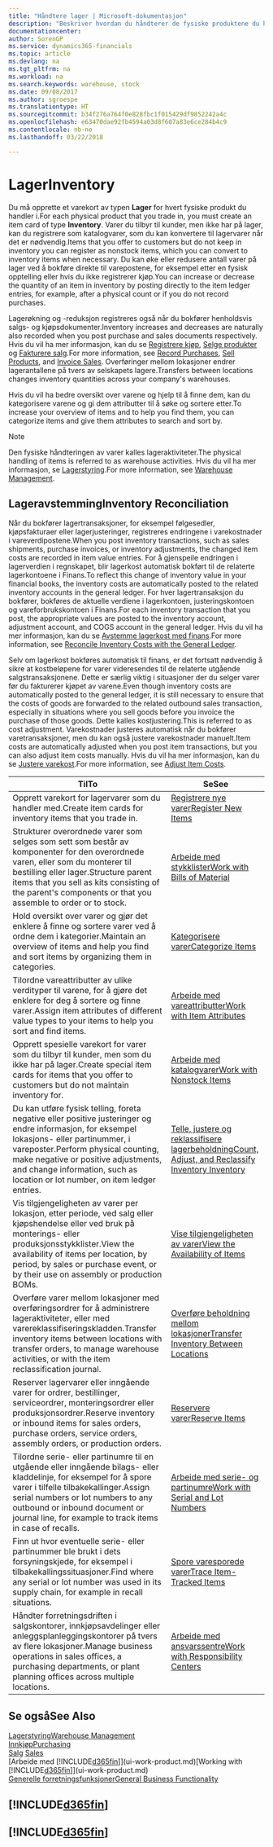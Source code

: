 ```yaml
---
title: "Håndtere lager | Microsoft-dokumentasjon"
description: "Beskriver hvordan du håndterer de fysiske produktene du handler med, for eksempel håndtering av varene på lageret."
documentationcenter: 
author: SorenGP
ms.service: dynamics365-financials
ms.topic: article
ms.devlang: na
ms.tgt_pltfrm: na
ms.workload: na
ms.search.keywords: warehouse, stock
ms.date: 09/08/2017
ms.author: sgroespe
ms.translationtype: HT
ms.sourcegitcommit: b34f276a764f0e828fbc1f015429df9852242a4c
ms.openlocfilehash: e63470dae92fb4594a03d8f607a83e6ce284b4c9
ms.contentlocale: nb-no
ms.lasthandoff: 03/22/2018

---
```


# <a name="inventory"></a><span data-ttu-id="9bfe9-103">Lager</span><span class="sxs-lookup"><span data-stu-id="9bfe9-103">Inventory</span></span>
<span data-ttu-id="9bfe9-104">Du må opprette et varekort av typen **Lager** for hvert fysiske produkt du handler i.</span><span class="sxs-lookup"><span data-stu-id="9bfe9-104">For each physical product that you trade in, you must create an item card of type **Inventory**.</span></span> <span data-ttu-id="9bfe9-105">Varer du tilbyr til kunder, men ikke har på lager, kan du registrere som katalogvarer, som du kan konvertere til lagervarer når det er nødvendig.</span><span class="sxs-lookup"><span data-stu-id="9bfe9-105">Items that you offer to customers but do not keep in inventory you can register as nonstock items, which you can convert to inventory items when necessary.</span></span> <span data-ttu-id="9bfe9-106">Du kan øke eller redusere antall varer på lager ved å bokføre direkte til varepostene, for eksempel etter en fysisk opptelling eller hvis du ikke registrerer kjøp.</span><span class="sxs-lookup"><span data-stu-id="9bfe9-106">You can increase or decrease the quantity of an item in inventory by posting directly to the item ledger entries, for example, after a physical count or if you do not record purchases.</span></span>

<span data-ttu-id="9bfe9-107">Lagerøkning og -reduksjon registreres også når du bokfører henholdsvis salgs- og kjøpsdokumenter.</span><span class="sxs-lookup"><span data-stu-id="9bfe9-107">Inventory increases and decreases are naturally also recorded when you post purchase and sales documents respectively.</span></span> <span data-ttu-id="9bfe9-108">Hvis du vil ha mer informasjon, kan du se [Registrere kjøp](purchasing-how-record-purchases.md), [Selge produkter](sales-how-sell-products.md) og [Fakturere salg](sales-how-invoice-sales.md).</span><span class="sxs-lookup"><span data-stu-id="9bfe9-108">For more information, see [Record Purchases](purchasing-how-record-purchases.md), [Sell Products](sales-how-sell-products.md), and [Invoice Sales](sales-how-invoice-sales.md).</span></span> <span data-ttu-id="9bfe9-109">Overføringer mellom lokasjoner endrer lagerantallene på tvers av selskapets lagere.</span><span class="sxs-lookup"><span data-stu-id="9bfe9-109">Transfers between locations changes inventory quantities across your company's warehouses.</span></span>   

<span data-ttu-id="9bfe9-110">Hvis du vil ha bedre oversikt over varene og hjelp til å finne dem, kan du kategorisere varene og gi dem attributter til å søke og sortere etter.</span><span class="sxs-lookup"><span data-stu-id="9bfe9-110">To increase your overview of items and to help you find them, you can categorize items and give them attributes to search and sort by.</span></span>

> [!NOTE]
> <span data-ttu-id="9bfe9-111">Den fysiske håndteringen av varer kalles lageraktiviteter.</span><span class="sxs-lookup"><span data-stu-id="9bfe9-111">The physical handling of items is referred to as warehouse activities.</span></span> <span data-ttu-id="9bfe9-112">Hvis du vil ha mer informasjon, se [Lagerstyring](warehouse-manage-warehouse.md).</span><span class="sxs-lookup"><span data-stu-id="9bfe9-112">For more information, see [Warehouse Management](warehouse-manage-warehouse.md).</span></span>

## <a name="inventory-reconciliation"></a><span data-ttu-id="9bfe9-113">Lageravstemming</span><span class="sxs-lookup"><span data-stu-id="9bfe9-113">Inventory Reconciliation</span></span>
<span data-ttu-id="9bfe9-114">Når du bokfører lagertransaksjoner, for eksempel følgesedler, kjøpsfakturaer eller lagerjusteringer, registreres endringene i varekostnader i vareverdipostene.</span><span class="sxs-lookup"><span data-stu-id="9bfe9-114">When you post inventory transactions, such as sales shipments, purchase invoices, or inventory adjustments, the changed item costs are recorded in item value entries.</span></span> <span data-ttu-id="9bfe9-115">For å gjenspeile endringen i lagerverdien i regnskapet, blir lagerkost automatisk bokført til de relaterte lagerkontoene i Finans.</span><span class="sxs-lookup"><span data-stu-id="9bfe9-115">To reflect this change of inventory value in your financial books, the inventory costs are automatically posted to the related inventory accounts in the general ledger.</span></span> <span data-ttu-id="9bfe9-116">For hver lagertransaksjon du bokfører, bokføres de aktuelle verdiene i lagerkontoen, justeringskontoen og vareforbrukskontoen i Finans.</span><span class="sxs-lookup"><span data-stu-id="9bfe9-116">For each inventory transaction that you post, the appropriate values are posted to the inventory account, adjustment account, and COGS account in the general ledger.</span></span> <span data-ttu-id="9bfe9-117">Hvis du vil ha mer informasjon, kan du se [Avstemme lagerkost med finans](finance-how-to-post-inventory-costs-to-the-general-ledger.md).</span><span class="sxs-lookup"><span data-stu-id="9bfe9-117">For more information, see [Reconcile Inventory Costs with the General Ledger](finance-how-to-post-inventory-costs-to-the-general-ledger.md).</span></span>

<span data-ttu-id="9bfe9-118">Selv om lagerkost bokføres automatisk til finans, er det fortsatt nødvendig å sikre at kostbeløpene for varer videresendes til de relaterte utgående salgstransaksjonene. Dette er særlig viktig i situasjoner der du selger varer før du fakturerer kjøpet av varene.</span><span class="sxs-lookup"><span data-stu-id="9bfe9-118">Even though inventory costs are automatically posted to the general ledger, it is still necessary to ensure that the costs of goods are forwarded to the related outbound sales transaction, especially in situations where you sell goods before you invoice the purchase of those goods.</span></span> <span data-ttu-id="9bfe9-119">Dette kalles kostjustering.</span><span class="sxs-lookup"><span data-stu-id="9bfe9-119">This is referred to as cost adjustment.</span></span> <span data-ttu-id="9bfe9-120">Varekostnader justeres automatisk når du bokfører varetransaksjoner, men du kan også justere varekostnader manuelt.</span><span class="sxs-lookup"><span data-stu-id="9bfe9-120">Item costs are automatically adjusted when you post item transactions, but you can also adjust item costs manually.</span></span> <span data-ttu-id="9bfe9-121">Hvis du vil ha mer informasjon, kan du se [Justere varekost](inventory-how-adjust-item-costs.md).</span><span class="sxs-lookup"><span data-stu-id="9bfe9-121">For more information, see [Adjust Item Costs](inventory-how-adjust-item-costs.md).</span></span>

|<span data-ttu-id="9bfe9-122">Til</span><span class="sxs-lookup"><span data-stu-id="9bfe9-122">To</span></span> |<span data-ttu-id="9bfe9-123">Se</span><span class="sxs-lookup"><span data-stu-id="9bfe9-123">See</span></span> |
|---|----|
|<span data-ttu-id="9bfe9-124">Opprett varekort for lagervarer som du handler med.</span><span class="sxs-lookup"><span data-stu-id="9bfe9-124">Create item cards for inventory items that you trade in.</span></span>|[<span data-ttu-id="9bfe9-125">Registrere nye varer</span><span class="sxs-lookup"><span data-stu-id="9bfe9-125">Register New Items</span></span>](inventory-how-register-new-items.md)|
|<span data-ttu-id="9bfe9-126">Strukturer overordnede varer som selges som sett som består av komponenter for den overordnede varen, eller som du monterer til bestilling eller lager.</span><span class="sxs-lookup"><span data-stu-id="9bfe9-126">Structure parent items that you sell as kits consisting of the parent's components or that you assemble to order or to stock.</span></span>|[<span data-ttu-id="9bfe9-127">Arbeide med stykklister</span><span class="sxs-lookup"><span data-stu-id="9bfe9-127">Work with Bills of Material</span></span>](inventory-how-work-BOMs.md)|
|<span data-ttu-id="9bfe9-128">Hold oversikt over varer og gjør det enklere å finne og sortere varer ved å ordne dem i kategorier.</span><span class="sxs-lookup"><span data-stu-id="9bfe9-128">Maintain an overview of items and help you find and sort items by organizing them in categories.</span></span>|[<span data-ttu-id="9bfe9-129">Kategorisere varer</span><span class="sxs-lookup"><span data-stu-id="9bfe9-129">Categorize Items</span></span>](inventory-how-categorize-items.md)|
|<span data-ttu-id="9bfe9-130">Tilordne vareattributter av ulike verdityper til varene, for å gjøre det enklere for deg å sortere og finne varer.</span><span class="sxs-lookup"><span data-stu-id="9bfe9-130">Assign item attributes of different value types to your items to help you sort and find items.</span></span>|[<span data-ttu-id="9bfe9-131">Arbeide med vareattributter</span><span class="sxs-lookup"><span data-stu-id="9bfe9-131">Work with Item Attributes</span></span>](inventory-how-work-item-attributes.md)|
|<span data-ttu-id="9bfe9-132">Opprett spesielle varekort for varer som du tilbyr til kunder, men som du ikke har på lager.</span><span class="sxs-lookup"><span data-stu-id="9bfe9-132">Create special item cards for items that you offer to customers but do not maintain inventory for.</span></span>|[<span data-ttu-id="9bfe9-133">Arbeide med katalogvarer</span><span class="sxs-lookup"><span data-stu-id="9bfe9-133">Work with Nonstock Items</span></span>](inventory-how-work-nonstock-items.md)|
|<span data-ttu-id="9bfe9-134">Du kan utføre fysisk telling, foreta negative eller positive justeringer og endre informasjon, for eksempel lokasjons- eller partinummer, i vareposter.</span><span class="sxs-lookup"><span data-stu-id="9bfe9-134">Perform physical counting, make negative or positive adjustments, and change information, such as location or lot number, on item ledger entries.</span></span>|[<span data-ttu-id="9bfe9-135">Telle, justere og reklassifisere lagerbeholdning</span><span class="sxs-lookup"><span data-stu-id="9bfe9-135">Count, Adjust, and Reclassify Inventory Inventory</span></span>](inventory-how-count-adjust-reclassify.md)|
|<span data-ttu-id="9bfe9-136">Vis tilgjengeligheten av varer per lokasjon, etter periode, ved salg eller kjøpshendelse eller ved bruk på monterings- eller produksjonsstykklister.</span><span class="sxs-lookup"><span data-stu-id="9bfe9-136">View the availability of items per location, by period, by sales or purchase event, or by their use on assembly or production BOMs.</span></span>|[<span data-ttu-id="9bfe9-137">Vise tilgjengeligheten av varer</span><span class="sxs-lookup"><span data-stu-id="9bfe9-137">View the Availability of Items</span></span>](inventory-how-availability-overview.md)|
|<span data-ttu-id="9bfe9-138">Overføre varer mellom lokasjoner med overføringsordrer for å administrere lageraktiviteter, eller med varereklassifiseringskladden.</span><span class="sxs-lookup"><span data-stu-id="9bfe9-138">Transfer inventory items between locations with transfer orders, to manage warehouse activities, or with the item reclassification journal.</span></span>|[<span data-ttu-id="9bfe9-139">Overføre beholdning mellom lokasjoner</span><span class="sxs-lookup"><span data-stu-id="9bfe9-139">Transfer Inventory Between Locations</span></span>](inventory-how-transfer-between-locations.md)|
|<span data-ttu-id="9bfe9-140">Reserver lagervarer eller inngående varer for ordrer, bestillinger, serviceordrer, monteringsordrer eller produksjonsordrer.</span><span class="sxs-lookup"><span data-stu-id="9bfe9-140">Reserve inventory or inbound items for sales orders, purchase orders, service orders, assembly orders, or production orders.</span></span>|[<span data-ttu-id="9bfe9-141">Reservere varer</span><span class="sxs-lookup"><span data-stu-id="9bfe9-141">Reserve Items</span></span>](inventory-how-to-reserve-items.md)|
|<span data-ttu-id="9bfe9-142">Tilordne serie- eller partinumre til en utgående eller inngående bilags- eller kladdelinje, for eksempel for å spore varer i tilfelle tilbakekallinger.</span><span class="sxs-lookup"><span data-stu-id="9bfe9-142">Assign serial numbers or lot numbers to any outbound or inbound document or journal line, for example to track items in case of recalls.</span></span>|[<span data-ttu-id="9bfe9-143">Arbeide med serie- og partinumre</span><span class="sxs-lookup"><span data-stu-id="9bfe9-143">Work with Serial and Lot Numbers</span></span>](inventory-how-work-item-tracking.md)|
|<span data-ttu-id="9bfe9-144">Finn ut hvor eventuelle serie- eller partinummer ble brukt i dets forsyningskjede, for eksempel i tilbakekallingssituasjoner.</span><span class="sxs-lookup"><span data-stu-id="9bfe9-144">Find where any serial or lot number was used in its supply chain, for example in recall situations.</span></span>|[<span data-ttu-id="9bfe9-145">Spore varesporede varer</span><span class="sxs-lookup"><span data-stu-id="9bfe9-145">Trace Item-Tracked Items</span></span>](inventory-how-to-trace-item-tracked-items.md)|
|<span data-ttu-id="9bfe9-146">Håndter forretningsdriften i salgskontorer, innkjøpsavdelinger eller anleggsplanleggingskontorer på tvers av flere lokasjoner.</span><span class="sxs-lookup"><span data-stu-id="9bfe9-146">Manage business operations in sales offices, a purchasing departments, or plant planning offices across multiple locations.</span></span>|[<span data-ttu-id="9bfe9-147">Arbeide med ansvarssentre</span><span class="sxs-lookup"><span data-stu-id="9bfe9-147">Work with Responsibility Centers</span></span>](inventory-responsibility-centers.md)|

## <a name="see-also"></a><span data-ttu-id="9bfe9-148">Se også</span><span class="sxs-lookup"><span data-stu-id="9bfe9-148">See Also</span></span>  
[<span data-ttu-id="9bfe9-149">Lagerstyring</span><span class="sxs-lookup"><span data-stu-id="9bfe9-149">Warehouse Management</span></span>](warehouse-manage-warehouse.md)  
[<span data-ttu-id="9bfe9-150">Innkjøp</span><span class="sxs-lookup"><span data-stu-id="9bfe9-150">Purchasing</span></span>](purchasing-manage-purchasing.md)  
<span data-ttu-id="9bfe9-151">[Salg](sales-manage-sales.md)  </span><span class="sxs-lookup"><span data-stu-id="9bfe9-151">[Sales](sales-manage-sales.md)  </span></span>  
<span data-ttu-id="9bfe9-152">[Arbeide med [!INCLUDE[d365fin](includes/d365fin_md.md)]](ui-work-product.md)</span><span class="sxs-lookup"><span data-stu-id="9bfe9-152">[Working with [!INCLUDE[d365fin](includes/d365fin_md.md)]](ui-work-product.md)</span></span>  
[<span data-ttu-id="9bfe9-153">Generelle forretningsfunksjoner</span><span class="sxs-lookup"><span data-stu-id="9bfe9-153">General Business Functionality</span></span>](ui-across-business-areas.md)

## [!INCLUDE[d365fin](includes/free_trial_md.md)]  
## [!INCLUDE[d365fin](includes/training_link_md.md)]

